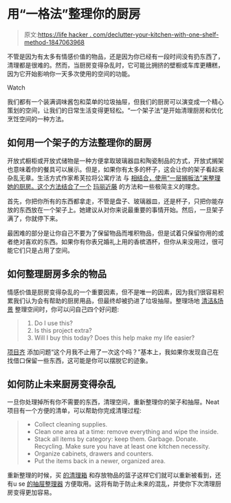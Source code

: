 # 用“一格法”整理你的厨房

> 原文:[https://life hacker . com/declutter-your-kitchen-with-one-shelf-method-1847063968](https://lifehacker.com/declutter-your-kitchen-with-the-one-shelf-method-1847063968)

不管是因为有太多有情感价值的物品，还是因为你已经有一段时间没有扔东西了，清理都是很难的。然而，当厨房变得杂乱时，它可能比拥挤的壁橱或车库更糟糕，因为它开始影响你一天多次使用的空间的功能。

Watch

我们都有一个装满调味酱包和菜单的垃圾抽屉，但我们的厨房可以演变成一个精心策划的空间，让我们的日常生活变得更轻松。“一个架子法”是开始清理厨房和优化烹饪空间的一种方法。

## 如何用一个架子的方法整理你的厨房

开放式橱柜或开放式储物是一种方便拿取玻璃器皿和陶瓷制品的方式，开放式搁架也意味着你的餐具可以展示。但是，如果你有太多的杯子，这会让你的架子看起来杂乱无章。生活方式作家希芙拉将公寓疗法 与 [相结合，使用“一层搁板法”来整理她的厨房。这个方法结合了一个](https://www.apartmenttherapy.com/kitchen-decluttering-one-shelf-rule-36928224) [玛丽近藤](https://shop.konmari.com/pages/about) 的方法和一些极简主义的理念。

首先，你把你所有的东西都拿走，不管是盘子、玻璃器皿，还是杯子，只把你能存放的东西放在一个架子上。她建议从对你来说最重要的事情开始。然后，一旦架子满了，你就停下来。

最困难的部分是让你自己不要为了保留物品而堆积物品，但是试着只保留你用的或者绝对喜欢的东西。如果你有你表兄婚礼上用的香槟酒杯，但你从来没用过，很可能它们只是占用了空间。

## 如何整理厨房多余的物品

情感价值是厨房变得杂乱的一个重要因素，但不是唯一的因素，因为我们很容易积累我们认为会有帮助的厨房用品，但最终却被扔进了垃圾抽屉。整理场地 [清洁&场景](https://www.cleanandscentsible.com/20-things-to-declutter-from-the-kitchen/) 整理空间时，你可以问自己四个好问题:

> 1.  Do I use this?
> 2.  Is this project extra?
> 3.  Will I buy this today? Does this help make my life easier?

[项目齐](https://www.theprojectneat.com/2020/11/02/how-to-easily-declutter-and-organize-your-kitchen-overflow/) 添加问题“这个月我不止用了一次这个吗？”基本上，我如果你发现自己在找借口保留一些东西，这可能是你可以摆脱它的迹象。

## 如何防止未来厨房变得杂乱

一旦你处理掉所有你不需要的东西，清理空间，重新整理你的架子和抽屉。Neat项目有一个方便的清单，可以帮助你完成清理过程:

> *   Collect cleaning supplies.
> *   Clean one area at a time: remove everything and wipe the inside.
> *   Stack all items by category: keep them. Garbage. Donate. Recycling. Make sure you have at least one kitchen necessity.
> *   Organize cabinets, drawers and counters.
> *   Put the items back in a newer, organized area.

重新整理的时候，买 [的清理箱](https://www.bedbathandbeyond.com/store/product/idesign-trade-stackable-clear-cabinet-bin/5273679?skuId=66763598&enginename=google&mcid=PS_googlepla_nonbrand_kitchenaccessories_local&product_id=66763598&adtype=pla&product_channel=local&adpos=&creative=232742510629&device=c&matchtype=&network=g&utm_campaignid=71700000037211742&utm_adgroupid=58700004142062446&targetid=92700034063189766&gclid=Cj0KCQjwzYGGBhCTARIsAHdMTQw6Hmfgl3Fx_w5zLHGsfeZHfB2c9Nha-yc6C4pAVtZDKiyBzQAQZ5UaAosVEALw_wcB&gclsrc=aw.ds) 和存放物品的篮子这样它们就可以重新被看到，还有u se [的抽屉整理器](https://www.containerstore.com/s/kitchen/kitchen-drawer-organizers/12) 方便取用。这将有助于防止未来的混乱，并使你下次清理厨房变得更加容易。
